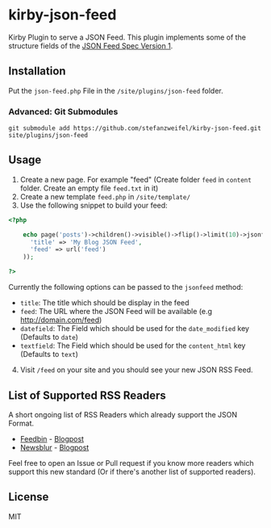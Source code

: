 # kirby-json-feed

Kirby Plugin to serve a JSON Feed. This plugin implements some of the structure fields of the [JSON Feed Spec Version 1](https://jsonfeed.org/version/1).

## Installation

Put the `json-feed.php` File in the `/site/plugins/json-feed` folder.

### Advanced: Git Submodules

```shell
git submodule add https://github.com/stefanzweifel/kirby-json-feed.git site/plugins/json-feed
```

## Usage

1. Create a new page. For example "feed" (Create folder `feed` in `content` folder. Create an empty file `feed.txt` in it)
2. Create a new template `feed.php` in `/site/template/`
3. Use the following snippet to build your feed:

```php
<?php

    echo page('posts')->children()->visible()->flip()->limit(10)->jsonfeed(array(
      'title' => 'My Blog JSON Feed',
      'feed' => url('feed')
    ));

?>
```

Currently the following options can be passed to the `jsonfeed` method:

- `title`: The title which should be display in the feed
- `feed`: The URL where the JSON Feed will be available (e.g http://domain.com/feed)
- `datefield`: The Field which should be used for the `date_modified` key (Defaults to `date`)
- `textfield`: The Field which should be used for the `content_html` key (Defaults to `text`)


4. Visit `/feed` on your site and you should see your new JSON RSS Feed.

## List of Supported RSS Readers

A short ongoing list of RSS Readers which already support the JSON Format.

- [Feedbin](https://feedbin.com) - [Blogpost](https://feedbin.com/blog/2017/05/22/feedbin-supports-json-feed/)
- [Newsblur](http://newsblur.com) - [Blogpost](http://blog.newsblur.com/post/160982162270/newsblur-now-supports-the-new-json-feed-spec)

Feel free to open an Issue or Pull request if you know more readers which support this new standard (Or if there's another list of supported readers).

## License

MIT